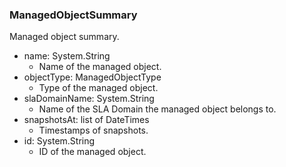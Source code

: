 ### ManagedObjectSummary
Managed object summary.

- name: System.String
  - Name of the managed object.
- objectType: ManagedObjectType
  - Type of the managed object.
- slaDomainName: System.String
  - Name of the SLA Domain the managed object belongs to.
- snapshotsAt: list of DateTimes
  - Timestamps of snapshots.
- id: System.String
  - ID of the managed object.
